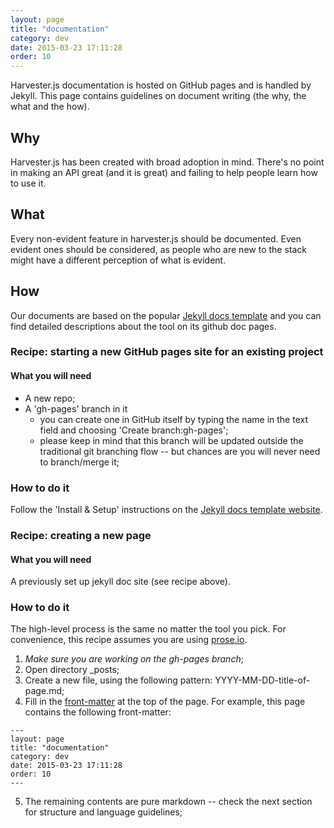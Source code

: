 ```yaml
---
layout: page
title: "documentation"
category: dev
date: 2015-03-23 17:11:28
order: 10
---
```


Harvester.js documentation is hosted on GitHub pages and is handled by Jekyll. 
This page contains guidelines on document writing (the why, the what and the how).

## Why

Harvester.js has been created with broad adoption in mind. There's no point in making
an API great (and it is great) and failing to help people learn how to use it.

## What

Every non-evident feature in harvester.js should be documented. Even evident ones 
should be considered, as people who are new to the stack might have a different
perception of what is evident.

## How

Our documents are based on the popular [Jekyll docs template](http://bruth.github.io/jekyll-docs-template/) 
and you can find detailed descriptions about the tool on its github doc pages.

### Recipe: starting a new GitHub pages site for an existing project

#### What you will need

* A new repo;
* A 'gh-pages' branch in it 
    - you can create one in GitHub itself by typing the name in the text field and choosing 'Create branch:gh-pages';
    - please keep in mind that this branch will be updated outside the traditional git branching flow -- but chances are you will never need to branch/merge it;

### How to do it

Follow the 'Install & Setup' instructions on the [Jekyll docs template website](http://bruth.github.io/jekyll-docs-template/doc/install-setup.html).

### Recipe: creating a new page

#### What you will need

A previously set up jekyll doc site (see recipe above).

### How to do it

The high-level process is the same no matter the tool you pick. For convenience, this recipe assumes 
you are using [prose.io](http://prose.io).

1. *Make sure you are working on the gh-pages branch*;
2. Open directory _posts;
3. Create a new file, using the following pattern: YYYY-MM-DD-title-of-page.md;
4. Fill in the [front-matter](http://jekyllrb.com/docs/frontmatter/) at the top of the page. For example, this page contains the following front-matter:

  ```
  ---
  layout: page
  title: "documentation"
  category: dev
  date: 2015-03-23 17:11:28
  order: 10
  ---
  ```
5. The remaining contents are pure markdown -- check the next section for structure and language guidelines;
